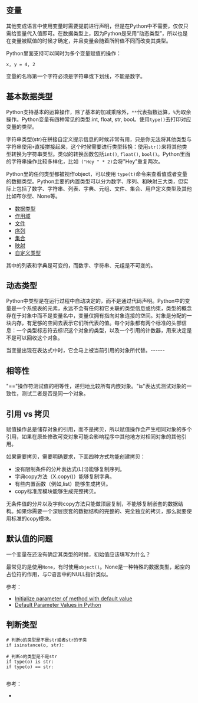 ## 变量

其他变成语言中使用变量时需要提前进行声明，但是在Python中不需要，仅仅只需给变量代入值即可。在数据类型上，因为Python是采用“动态类型”，所以也是在变量被赋值的时候才确定，并且变量会随着所附值不同而改变其类型。

Python里面支持可以同时为多个变量赋值的操作：

```
x, y = 4, 2
```

变量的名称第一个字符必须是字符串或下划线，不能是数字。

## 基本数据类型

Python支持基本的运算操作，除了基本的加减乘除外，`**`代表指数运算，`%`为取余操作。Python变量有四种常见的类型:int, float, str, bool。使用`type()`去打印对应变量的类型。

字符串类型(str)在拼接自定义提示信息的时候非常有用，只是你无法将其他类型与字符串使用`+`直接拼接起来，这个时候需要进行类型转换：使用`str()`来将其他类型转换为字符串类型。类似的转换函数包括`int()`, `float()`, `bool()`。Python里面的字符串操作比较多样化，比如` ("Hey " * 2)`会将"Hey"重复两次。

Python里的任何类型都被视作object，可以使用 `type(t)`命令来查看值或者变量的数据类型。Python主要的内置类型可以分为数字、序列、和映射三大类，但实际上包括了数字、字符串、列表、字典、元组、文件、集合、用户定义类型及其他比如布尔型、None等。

- [数据类型](./type/README.md)
- [作用域](./scope/README.md)
- [文件](./file/README.md)
- [序列](./sequence/README.md)
- [集合](./set/README.md)
- [映射](./map/README.md)
- [自定义类型](./user-defined-type/README.md)

其中的列表和字典是可变的，而数字、字符串、元组是不可变的。


## 动态类型

Python中类型是在运行过程中自动决定的，而不是通过代码声明。Python中的变量是一个系统表的元素，永远不会有任何和它关联的类型信息或约束，类型的概念存在于对象中而不是变量名中，变量仅拥有指向对象连接的空间。对象是分配的一块内存，有足够的空间去表示它们所代表的值。每个对象都有两个标准的头部信息：一个类型标志符去标识这个对象的类型，以及一个引用的计数器，用来决定是不是可以回收这个对象。

当变量出现在表达式中时，它会马上被当前引用的对象所代替。------


## 相等性

"=="操作符测试值的相等性，递归地比较所有内嵌对象。"is"表达式测试对象的一致性，测试二者是否是同一个对象。


## 引用 vs 拷贝

赋值操作总是储存对象的引用，而不是拷贝，所以赋值操作会产生相同对象的多个引用，如果在原处修改可变对象可能会影响程序中其他地方对相同对象的其他引用。

如果需要拷贝，需要明确要求，下面四种方式均能创建拷贝：

- 没有限制条件的分片表达式(L[:])能够复制序列。
- 字典copy方法（X.copy()）能够复制字典。
- 有些内置函数（例如,list）能够生成拷贝。
- copy标准库模块能够生成完整拷贝。

无条件值的分片以及字典copy方法只能做顶层复制，不能够复制嵌套的数据结构。如果你需要一个深层嵌套的数据结构的完整的、完全独立的拷贝，那么就要使用标准的copy模块。


## 默认值的问题

一个变量在还没有确定其类型的时候，初始值应该填写为什么？

最常见的是使用`None`，有时使用`object()`。None是一种特殊的数据类型，起空的占位符的作用，与C语言中的NULL指针类似。

参考：

- [Initialize parameter of method with default value](https://stackoverflow.com/questions/13075044/initialize-parameter-of-method-with-default-value)
- [Default Parameter Values in Python](http://effbot.org/zone/default-values.htm)


## 判断类型

```
# 判断o的类型是不是str或者str的子类
if isinstance(o, str):

# 判断o的类型是不是str
if type(o) is str:
if type(o) == str:
    
```

参考：

- [](https://stackoverflow.com/questions/152580/whats-the-canonical-way-to-check-for-type-in-python)